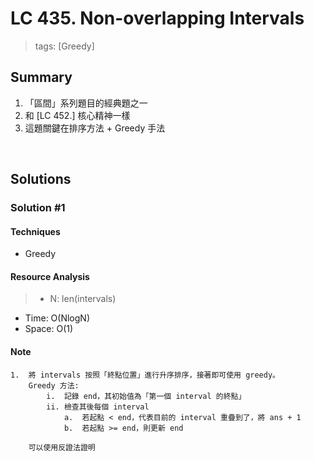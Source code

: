 # LC 435. Non-overlapping Intervals
> tags:  [Greedy]

## Summary 
1.  「區間」系列題目的經典題之一
2.  和 [LC 452.] 核心精神一樣
2.  這題關鍵在排序方法 + Greedy 手法

<br>

## Solutions
### Solution #1
#### Techniques
- Greedy

#### Resource Analysis
> - N: len(intervals)
- Time: O(NlogN)
- Space: O(1)

#### Note
```
1.  將 intervals 按照「終點位置」進行升序排序，接著即可使用 greedy。
    Greedy 方法: 
        i.  記錄 end，其初始值為「第一個 interval 的終點」
        ii. 檢查其後每個 interval
            a.  若起點 < end，代表目前的 interval 重疊到了，將 ans + 1
            b.  若起點 >= end，則更新 end

    可以使用反證法證明
```
